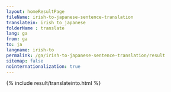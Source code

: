 ```yaml
---
layout: homeResultPage
fileName: irish-to-japanese-sentence-translation
translatein: irish_to_japanese
folderName : translate
lang: ga
from: ga
to: ja
langname: irish-to
permalink: /ga/irish-to-japanese-sentence-translation/result
sitemap: false
nointernationalization: true
---
```

{% include result/translateinto.html %}

<script src="/js/result/translation.js" data-foldername="{{page.folderName}}" data-lang="{{page.lang}}"></script>
